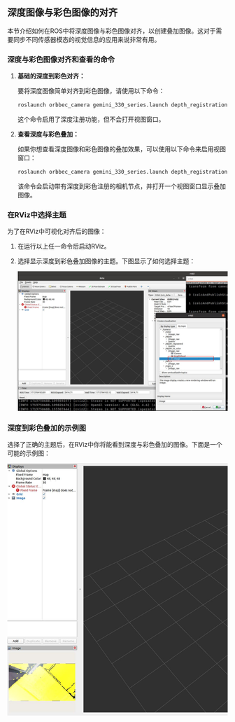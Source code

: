 ## 深度图像与彩色图像的对齐

本节介绍如何在ROS中将深度图像与彩色图像对齐，以创建叠加图像。这对于需要同步不同传感器模态的视觉信息的应用来说非常有用。

### 深度与彩色图像对齐和查看的命令

1. **基础的深度到彩色对齐：**

   要将深度图像简单对齐到彩色图像，请使用以下命令：

   ```bash
   roslaunch orbbec_camera gemini_330_series.launch depth_registration:=true
   ```

   这个命令启用了深度注册功能，但不会打开视图窗口。

2. **查看深度与彩色叠加：**

   如果你想查看深度图像和彩色图像的叠加效果，可以使用以下命令来启用视图窗口：

   ```bash
   roslaunch orbbec_camera gemini_330_series.launch depth_registration:=true enable_d2c_viewer:=true
   ```

   该命令会启动带有深度到彩色注册的相机节点，并打开一个视图窗口显示叠加图像。

### 在RViz中选择主题

为了在RViz中可视化对齐后的图像：

1. 在运行以上任一命令后启动RViz。
2. 选择显示深度到彩色叠加图像的主题。下图显示了如何选择主题：
   
   ![选择深度到彩色叠加的主题](./images/image3.png)

### 深度到彩色叠加的示例图

选择了正确的主题后，在RViz中你将能看到深度与彩色叠加的图像。下面是一个可能的示例图：

![深度到彩色叠加图像示例](./images/image4.jpg)